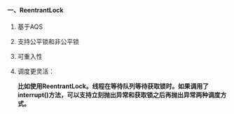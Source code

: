 #### 一、ReentrantLock

1. 基于AQS

2. 支持公平锁和非公平锁

3. 可重入性

4. 调度更灵活：

   **比如使用ReentrantLock。线程在等待队列等待获取锁时。如果调用了interrupt()方法，可以支持立刻抛出异常和获取锁之后再抛出异常两种调度方式。**